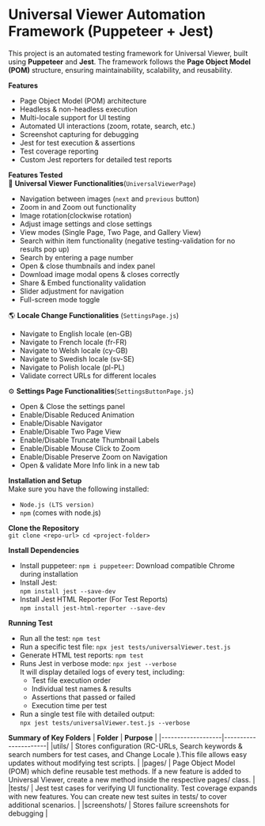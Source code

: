 # Universal Viewer Automation Framework (Puppeteer + Jest)
This project is an automated testing framework for Universal Viewer, built using **Puppeteer** and **Jest**. The framework follows the **Page Object Model (POM)** structure, ensuring maintainability, scalability, and reusability.

**Features**
  * Page Object Model (POM) architecture
  * Headless & non-headless execution
  * Multi-locale support for UI testing
  * Automated UI interactions (zoom, rotate, search, etc.)
  * Screenshot capturing for debugging
  * Jest for test execution & assertions
  * Test coverage reporting
  * Custom Jest reporters for detailed test reports

  **Features Tested**  
    📌 **Universal Viewer Functionalities**(`UniversalViewerPage`)    
  * Navigation between images (`next` and `previous` button)    
  * Zoom in and Zoom out functionality   
  * Image rotation(clockwise rotation)   
  * Adjust image settings and close settings    
  * View modes (Single Page, Two Page, and Gallery View)    
  * Search within item functionality (negative testing-validation for no results pop up)    
  * Search by entering a page number    
  * Open & close thumbnails and index panel    
  * Download image modal opens & closes correctly    
  * Share & Embed functionality validation   
  * Slider adjustment for navigation    
  * Full-screen mode toggle

  🌎 **Locale Change    Functionalities** (`SettingsPage.js`)    
  * Navigate to English locale (en-GB)    
  * Navigate to French locale (fr-FR)    
  * Navigate to Welsh locale (cy-GB)    
  * Navigate to Swedish locale (sv-SE)    
  * Navigate to Polish locale (pl-PL)    
  * Validate correct URLs for different locales

  ⚙ **Settings Page Functionalities**(`SettingsButtonPage.js`)    
  * Open & Close the settings panel    
  * Enable/Disable Reduced Animation    
  * Enable/Disable Navigator  
  * Enable/Disable Two Page View    
  * Enable/Disable Truncate Thumbnail Labels    
  * Enable/Disable Mouse Click to Zoom    
  * Enable/Disable Preserve Zoom on Navigation   
  * Open & validate More Info link in a new tab 

 **Installation and Setup**   
  Make sure you have the following installed:  
  * `Node.js (LTS version)`  
  * `npm` (comes with node.js)

  **Clone the Repository**  
    `git clone <repo-url> cd <project-folder>`

  **Install Dependencies**   
  * Install puppeteer: 
     `npm i puppeteer`: Download compatible Chrome during installation  
  * Install Jest:  
      `npm install jest --save-dev`  
  * Install Jest HTML Reporter (For Test Reports)  
      `npm install jest-html-reporter --save-dev`

  **Running Test**  
  * Run all the test: `npm test`  
  * Run a specific test file: `npx jest tests/universalViewer.test.js`  
  * Generate HTML test reports: `npm test`  
  * Runs Jest in verbose mode: `npx jest --verbose`  
      It will display detailed logs of every test, including:
      * Test file execution order
      * Individual test names & results
      * Assertions that passed or failed
      * Execution time per test
  * Run a single test file with detailed output:  
    `npx jest tests/universalViewer.test.js --verbose`  

  **Summary of Key Folders**
  | **Folder**	      |       **Purpose**    |
  |-------------------|----------------------|
  |utils/	            |      Stores configuration (RC-URLs, Search keywords &  search numbers for test cases, and Change Locale ).This file allows easy updates without modifying test scripts.  |
  |pages/	            |      Page Object Model (POM) which define reusable test methods. If a new feature is added to Universal Viewer, create a new method inside the respective pages/ class.  |
  |tests/	            |       Jest test cases for verifying UI functionality. Test coverage expands with new features. You can create new test suites in tests/ to cover additional scenarios.  |
  |screenshots/	      |       Stores failure screenshots for debugging  |













  